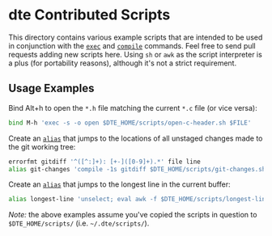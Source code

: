 dte Contributed Scripts
=======================

This directory contains various example scripts that are intended to be
used in conjunction with the [`exec`] and [`compile`] commands. Feel
free to send pull requests adding new scripts here. Using `sh` or `awk`
as the script interpreter is a plus (for portability reasons), although
it's not a strict requirement.

Usage Examples
--------------

Bind Alt+h to open the `*.h` file matching the current `*.c` file
(or vice versa):

```sh
bind M-h 'exec -s -o open $DTE_HOME/scripts/open-c-header.sh $FILE'
```

Create an [`alias`] that jumps to the locations of all unstaged
changes made to the git working tree:

```sh
errorfmt gitdiff '^([^:]+): [+-]([0-9]+).*' file line
alias git-changes 'compile -1s gitdiff $DTE_HOME/scripts/git-changes.sh'
```

Create an [`alias`] that jumps to the longest line in the current buffer:

```sh
alias longest-line 'unselect; eval awk -f $DTE_HOME/scripts/longest-line.awk'
```

*Note:* the above examples assume you've copied the scripts in question
to `$DTE_HOME/scripts/` (i.e. `~/.dte/scripts/`).


[`alias`]: https://craigbarnes.gitlab.io/dte/dterc.html#alias
[`compile`]: https://craigbarnes.gitlab.io/dte/dterc.html#compile
[`exec`]: https://craigbarnes.gitlab.io/dte/dterc.html#exec

